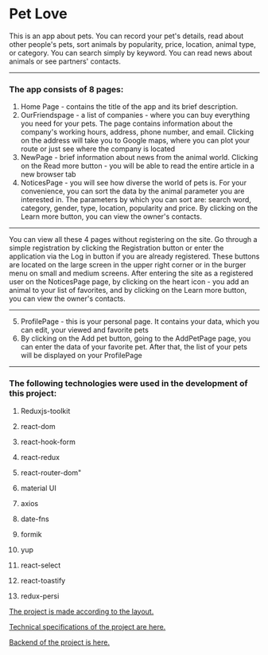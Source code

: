 # Pet Love

This is an app about pets. You can record your pet's details, read about other people's pets, sort animals by popularity, price, location, animal type, or category. You can search simply by keyword. You can read news about animals or see partners' contacts.
***
### The app consists of 8 pages:
1. Home Page - contains the title of the app and its brief description.
2. OurFriendspage - a list of companies - where you can buy everything you need for your pets. The page contains information about the company's working hours, address, phone number, and email. Clicking on the address will take you to Google maps, where you can plot your route or just see where the company is located
3. NewPage - brief information about news from the animal world. Clicking on the Read more button - you will be able to read the entire article in a new browser tab
4. NoticesPage - you will see how diverse the world of pets is. For your convenience, you can sort the data by the animal parameter you are interested in. The parameters by which you can sort are: search word, category, gender, type, location, popularity and price. By clicking on the Learn more button, you can view the owner's contacts.
***
You can view all these 4 pages without registering on the site. Go through a simple registration by clicking the Registration button or enter the application via the Log in button if you are already registered. These buttons are located on the large screen in the upper right corner or in the burger menu on small and medium screens. After entering the site as a registered user on the NoticesPage page, by clicking on the heart icon - you add an animal to your list of favorites, and by clicking on the Learn more button, you can view the owner's contacts.
***
5. ProfilePage - this is your personal page. It contains your data, which you can edit, your viewed and favorite pets
6. By clicking on the Add pet button, going to the AddPetPage page, you can enter the data of your favorite pet. After that, the list of your pets will be displayed on your ProfilePage
***
### The following technologies were used in the development of this project:

1.	Reduxjs-toolkit

2.	react-dom
3.	react-hook-form
4.	react-redux
5.	react-router-dom"
6.	material UI
7.	axios
8.	date-fns
9.	formik
10.	yup
11.	react-select
12.	react-toastify
13.	redux-persi

[The project is made according to the layout.](https://www.figma.com/file/puMNfZVg4YI8UZoJ1QiLLi/Petl%F0%9F%92%9Bve?type=design&node-id=55838-750&mode=design&t=Xg1IwIcKebTl5xGs-0)

[Technical specifications of the project are here.](https://docs.google.com/spreadsheets/d/1DmQUeGZy_oaXN6yn69ORLzou1ZQRyTMlrAqPSit_clw/edit?gid=1134921873#gid=1134921873)

[Backend of the project is here.](https://petlove.b.goit.study/api-docs/)